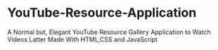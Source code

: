 # YouTube-Resource-Application
A Normal but, Elegant YouTube Resource Gallery Application to Watch Videos Latter Made With HTML,CSS and JavaScript
